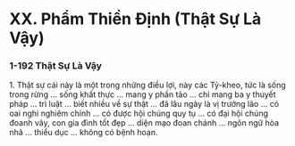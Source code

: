 # XX. Phẩm Thiền Định (Thật Sự Là Vậy)

### 1-192 Thật Sự Là Vậy

<!--pg-->
1\. Thật sự cái này là một trong những điều lợi, này các Tỷ-kheo, tức là sống trong rừng ... sống khất
thực ... mang y phấn tảo ... chỉ mang ba y thuyết pháp ... trì luật ... biết nhiều về sự thật ... đã lâu ngày là
vị trưởng lão ... có oai nghi nghiêm chỉnh ... có được hội chúng quy tụ ... có đại hội chúng đoanh vây,
con gia đình tốt đẹp ... diện mạo đoan chánh ... ngôn ngữ hòa nhã ... thiểu dục ... không có bệnh hoạn.

